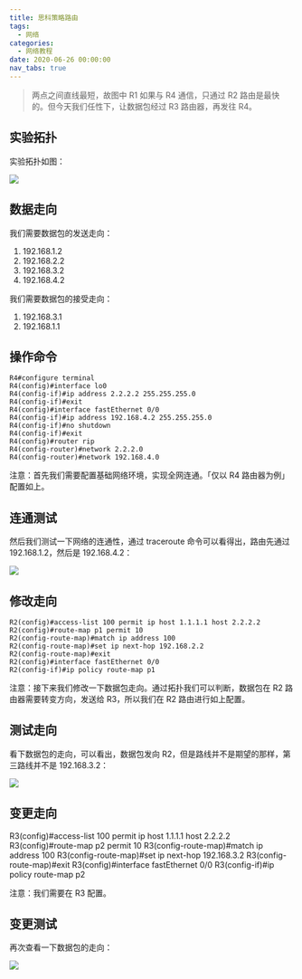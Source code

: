 ```yaml
---
title: 思科策略路由
tags:
  - 网络
categories:
  - 网络教程
date: 2020-06-26 00:00:00
nav_tabs: true
---
```


> 两点之间直线最短，故图中 R1 如果与 R4 通信，只通过 R2 路由是最快的。但今天我们任性下，让数据包经过 R3 路由器，再发往 R4。

<!-- more -->

## 实验拓扑

实验拓扑如图：

![](https://cdn.dusays.com/2020/06/235-1.jpg)

## 数据走向

我们需要数据包的发送走向：

1. 192.168.1.2
2. 192.168.2.2
3. 192.168.3.2
4. 192.168.4.2

我们需要数据包的接受走向：

1. 192.168.3.1
2. 192.168.1.1

## 操作命令

```
R4#configure terminal
R4(config)#interface lo0
R4(config-if)#ip address 2.2.2.2 255.255.255.0
R4(config-if)#exit
R4(config)#interface fastEthernet 0/0
R4(config-if)#ip address 192.168.4.2 255.255.255.0
R4(config-if)#no shutdown
R4(config-if)#exit
R4(config)#router rip
R4(config-router)#network 2.2.2.0
R4(config-router)#network 192.168.4.0
```

注意：首先我们需要配置基础网络环境，实现全网连通。「仅以 R4 路由器为例」配置如上。

## 连通测试

然后我们测试一下网络的连通性，通过 traceroute 命令可以看得出，路由先通过 192.168.1.2，然后是 192.168.4.2：

![](https://cdn.dusays.com/2020/06/235-2.jpg)

## 修改走向

```
R2(config)#access-list 100 permit ip host 1.1.1.1 host 2.2.2.2
R2(config)#route-map p1 permit 10
R2(config-route-map)#match ip address 100
R2(config-route-map)#set ip next-hop 192.168.2.2
R2(config-route-map)#exit
R2(config)#interface fastEthernet 0/0
R2(config-if)#ip policy route-map p1
```

注意：接下来我们修改一下数据包走向。通过拓扑我们可以判断，数据包在 R2 路由器需要转变方向，发送给 R3，所以我们在 R2 路由进行如上配置。

## 测试走向

看下数据包的走向，可以看出，数据包发向 R2，但是路线并不是期望的那样，第三路线并不是 192.168.3.2：

![](https://cdn.dusays.com/2020/06/235-3.jpg)

## 变更走向

R3(config)#access-list 100 permit ip host 1.1.1.1 host 2.2.2.2
R3(config)#route-map p2 permit 10
R3(config-route-map)#match ip address 100
R3(config-route-map)#set ip next-hop 192.168.3.2
R3(config-route-map)#exit
R3(config)#interface fastEthernet 0/0
R3(config-if)#ip policy route-map p2

注意：我们需要在 R3 配置。

## 变更测试

再次查看一下数据包的走向：

![](https://cdn.dusays.com/2020/06/235-4.jpg)